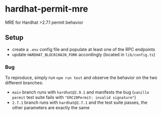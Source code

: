 # hardhat-permit-mre

MRE for Hardhat >2.7.1 permit behavior

## Setup

-   create a `.env` config file and populate at least one of the RPC endpoints
-   update `HARDHAT_BLOCKCHAIN_FORK` accordingly (located in `lib/config.ts`)

### Bug

To reproduce, simply run `npm run test` and observe the behavior on the two different branches:

-   `main` branch runs with `hardhat@2.9.1` and manifests the bug (`vanilla permit` test suite fails with `"ERC20Permit: invalid signature"`)
-   `2.7.1` branch runs with `hardhat@2.7.1` and the test suite passes, the other parameters are exactly the same

